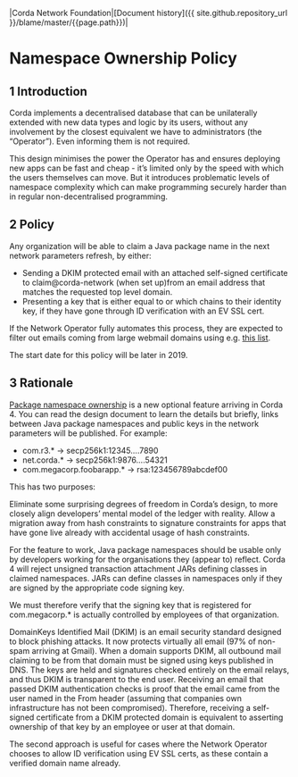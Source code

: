 |Corda Network Foundation|[Document history]({{ site.github.repository_url }}/blame/master/{{page.path}})|

Namespace Ownership Policy
==========================

1 Introduction
--------------
Corda implements a decentralised database that can be unilaterally extended with new data types and logic by its users, 
without any involvement by the closest equivalent we have to administrators (the “Operator”). 
Even informing them is not required.

This design minimises the power the Operator has and ensures deploying new apps can be fast and cheap - it’s limited 
only by the speed with which the users themselves can move. But it introduces problematic levels of namespace 
complexity which can make programming securely harder than in regular non-decentralised programming.

2 Policy
--------
Any organization will be able to claim a Java package name in the next network parameters refresh, by either:
 
* Sending a DKIM protected email with an attached self-signed certificate to claim@corda-network (when set up)from an 
email address that matches the requested top level domain.
* Presenting a key that is either equal to or which chains to their identity key, if they have gone through ID 
verification with an EV SSL cert.
 
If the Network Operator fully automates this process, they are expected to filter out emails coming from large 
webmail domains using e.g. [this list](https://webmail.wiki/list-of-webmail-domains/).
 
The start date for this policy will be later in 2019.
 
3 Rationale
-----------
[Package namespace ownership](https://docs.corda.net/head/design/data-model-upgrades/package-namespace-ownership.html) 
is a new optional feature arriving in Corda 4. You can read the design document to learn 
the details but briefly, links between Java package namespaces and public keys in the 
network parameters will be published. For example:
 
* com.r3.* -> secp256k1:12345….7890
* net.corda.* -> secp256k1:9876….54321
* com.megacorp.foobarapp.* -> rsa:123456789abcdef00
 
This has two purposes:
 
Eliminate some surprising degrees of freedom in Corda’s design, to more closely align developers’ mental model of the 
ledger with reality.
Allow a migration away from hash constraints to signature constraints for apps that have gone live already with 
accidental usage of hash constraints.
 
For the feature to work, Java package namespaces should be usable only by developers working for the organisations they 
(appear to) reflect. Corda 4 will reject unsigned transaction attachment JARs defining classes in claimed namespaces. 
JARs can define classes in namespaces only if they are signed by the appropriate code signing key.
 
We must therefore verify that the signing key that is registered for com.megacorp.* is actually controlled by employees 
of that organization.
 
DomainKeys Identified Mail (DKIM) is an email security standard designed to block phishing attacks. It now protects 
virtually all email (97% of non-spam arriving at Gmail). When a domain supports DKIM, all outbound mail claiming to be 
from that domain must be signed using keys published in DNS. The keys are held and signatures checked entirely on the 
email relays, and thus DKIM is transparent to the end user. Receiving an email that passed DKIM authentication checks is 
proof that the email came from the user named in the From header (assuming that companies own infrastructure has not 
been compromised). Therefore, receiving a self-signed certificate from a DKIM protected domain is equivalent to 
asserting ownership of that key by an employee or user at that domain.
 
The second approach is useful for cases where the Network Operator chooses to allow ID verification using EV SSL certs, as 
these contain a verified domain name already.